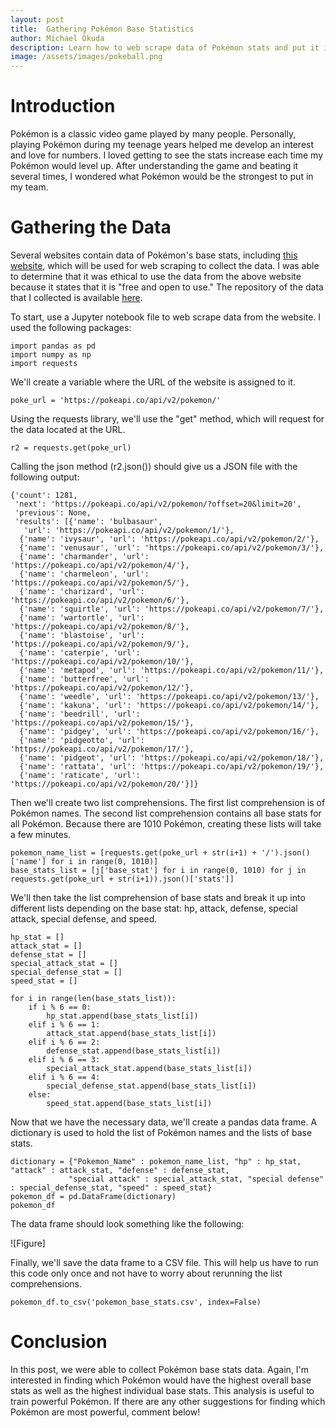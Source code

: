 ```yaml
---
layout: post
title:  Gathering Pokémon Base Statistics
author: Michael Okuda
description: Learn how to web scrape data of Pokémon stats and put it into a pandas data frame.
image: /assets/images/pokeball.png
---
```


# Introduction

Pokémon is a classic video game played by many people.  Personally, playing Pokémon during my teenage years helped me develop an interest and love for numbers.  I loved getting to see the stats increase each time my Pokémon would level up.  After understanding the game and beating it several times, I wondered what Pokémon would be the strongest to put in my team.

# Gathering the Data

Several websites contain data of Pokémon's base stats, including [this website](https://pokeapi.co/docs/v2#wrap), which will be used for web scraping to collect the data.  I was able to determine that it was ethical to use the data from the above website because it states that it is "free and open to use."  The repository of the data that I collected is available [here](https://github.com/mokuda2/pokemon).

To start, use a Jupyter notebook file to web scrape data from the website.  I used the following packages:

```
import pandas as pd
import numpy as np
import requests
```

We'll create a variable where the URL of the website is assigned to it.

```
poke_url = 'https://pokeapi.co/api/v2/pokemon/'
```

Using the requests library, we'll use the "get" method, which will request for the data located at the URL.

```
r2 = requests.get(poke_url)
```

Calling the json method (r2.json()) should give us a JSON file with the following output:

```
{'count': 1281,
 'next': 'https://pokeapi.co/api/v2/pokemon/?offset=20&limit=20',
 'previous': None,
 'results': [{'name': 'bulbasaur',
   'url': 'https://pokeapi.co/api/v2/pokemon/1/'},
  {'name': 'ivysaur', 'url': 'https://pokeapi.co/api/v2/pokemon/2/'},
  {'name': 'venusaur', 'url': 'https://pokeapi.co/api/v2/pokemon/3/'},
  {'name': 'charmander', 'url': 'https://pokeapi.co/api/v2/pokemon/4/'},
  {'name': 'charmeleon', 'url': 'https://pokeapi.co/api/v2/pokemon/5/'},
  {'name': 'charizard', 'url': 'https://pokeapi.co/api/v2/pokemon/6/'},
  {'name': 'squirtle', 'url': 'https://pokeapi.co/api/v2/pokemon/7/'},
  {'name': 'wartortle', 'url': 'https://pokeapi.co/api/v2/pokemon/8/'},
  {'name': 'blastoise', 'url': 'https://pokeapi.co/api/v2/pokemon/9/'},
  {'name': 'caterpie', 'url': 'https://pokeapi.co/api/v2/pokemon/10/'},
  {'name': 'metapod', 'url': 'https://pokeapi.co/api/v2/pokemon/11/'},
  {'name': 'butterfree', 'url': 'https://pokeapi.co/api/v2/pokemon/12/'},
  {'name': 'weedle', 'url': 'https://pokeapi.co/api/v2/pokemon/13/'},
  {'name': 'kakuna', 'url': 'https://pokeapi.co/api/v2/pokemon/14/'},
  {'name': 'beedrill', 'url': 'https://pokeapi.co/api/v2/pokemon/15/'},
  {'name': 'pidgey', 'url': 'https://pokeapi.co/api/v2/pokemon/16/'},
  {'name': 'pidgeotto', 'url': 'https://pokeapi.co/api/v2/pokemon/17/'},
  {'name': 'pidgeot', 'url': 'https://pokeapi.co/api/v2/pokemon/18/'},
  {'name': 'rattata', 'url': 'https://pokeapi.co/api/v2/pokemon/19/'},
  {'name': 'raticate', 'url': 'https://pokeapi.co/api/v2/pokemon/20/'}]}
```

Then we'll create two list comprehensions.  The first list comprehension is of Pokémon names.  The second list comprehension contains all base stats for all Pokémon.  Because there are 1010 Pokémon, creating these lists will take a few minutes.

```
pokemon_name_list = [requests.get(poke_url + str(i+1) + '/').json()['name'] for i in range(0, 1010)]
base_stats_list = [j['base_stat'] for i in range(0, 1010) for j in requests.get(poke_url + str(i+1)).json()['stats']]
```

We'll then take the list comprehension of base stats and break it up into different lists depending on the base stat: hp, attack, defense, special attack, special defense, and speed.

```
hp_stat = []
attack_stat = []
defense_stat = []
special_attack_stat = []
special_defense_stat = []
speed_stat = []

for i in range(len(base_stats_list)):
    if i % 6 == 0:
        hp_stat.append(base_stats_list[i])
    elif i % 6 == 1:
        attack_stat.append(base_stats_list[i])
    elif i % 6 == 2:
        defense_stat.append(base_stats_list[i])
    elif i % 6 == 3:
        special_attack_stat.append(base_stats_list[i])
    elif i % 6 == 4:
        special_defense_stat.append(base_stats_list[i])
    else:
        speed_stat.append(base_stats_list[i])
```

Now that we have the necessary data, we'll create a pandas data frame.  A dictionary is used to hold the list of Pokémon names and the lists of base stats.

```
dictionary = {"Pokemon_Name" : pokemon_name_list, "hp" : hp_stat, "attack" : attack_stat, "defense" : defense_stat,
             "special attack" : special_attack_stat, "special defense" : special_defense_stat, "speed" : speed_stat}
pokemon_df = pd.DataFrame(dictionary)
pokemon_df
```

The data frame should look something like the following:

![Figure]

Finally, we'll save the data frame to a CSV file.  This will help us have to run this code only once and not have to worry about rerunning the list comprehensions.

```
pokemon_df.to_csv('pokemon_base_stats.csv', index=False)
```

# Conclusion

In this post, we were able to collect Pokémon base stats data.  Again, I'm interested in finding which Pokémon would have the highest overall base stats as well as the highest individual base stats.  This analysis is useful to train powerful Pokémon.  If there are any other suggestions for finding which Pokémon are most powerful, comment below!